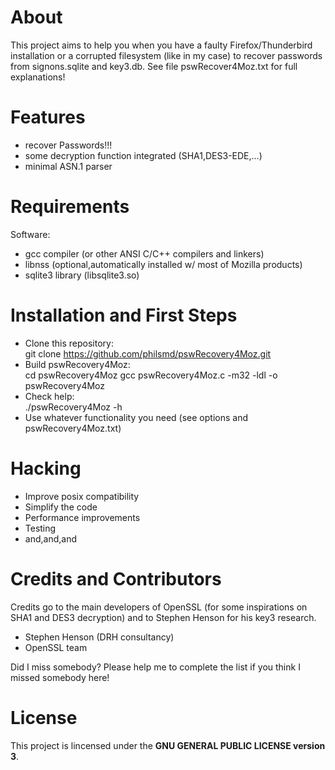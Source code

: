# About

This project aims to help you when you have a faulty Firefox/Thunderbird installation or a corrupted filesystem (like in my case) to recover passwords from signons.sqlite and key3.db.
See file pswRecover4Moz.txt for full explanations!  

# Features  
* recover Passwords!!!
* some decryption function integrated (SHA1,DES3-EDE,...)
* minimal ASN.1 parser

# Requirements

Software:  
- gcc compiler (or other ANSI C/C++ compilers and linkers)
- libnss (optional,automatically installed w/ most of Mozilla products)
- sqlite3 library (libsqlite3.so)

# Installation and First Steps
* Clone this repository:  
    git clone https://github.com/philsmd/pswRecovery4Moz.git  
* Build pswRecovery4Moz:  
    cd pswRecovery4Moz 
    gcc pswRecovery4Moz.c -m32 -ldl -o pswRecovery4Moz 
* Check help:  
    ./pswRecovery4Moz -h 
* Use whatever functionality you need (see options and pswRecovery4Moz.txt)

# Hacking

* Improve posix compatibility
* Simplify the code
* Performance improvements
* Testing
* and,and,and

# Credits and Contributors 
Credits go to the main developers of OpenSSL (for some inspirations on SHA1 and DES3 decryption) and to Stephen Henson for his key3 research.
  
* Stephen Henson (DRH consultancy)
* OpenSSL team

Did I miss somebody? Please help me to complete the list if you think I missed somebody here!

# License

This project is lincensed under the **GNU GENERAL PUBLIC LICENSE version 3**.  

